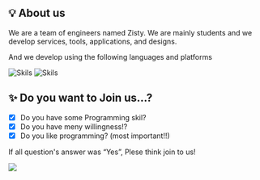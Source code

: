 ## 💡 About us
We are a team of engineers named Zisty. We are mainly students and we develop services, tools, applications, and designs.  

And we develop using the following languages and platforms  
  
<img style="size : 10px" alt="Skils" src="https://skillicons.dev/icons?theme=dark&perline=10&i=html,css,js,nextjs,php,cs,dotnet,md,mysql,nodejs,discordjs,py,ruby" />
<img style="size : 10px" alt="Skils" src="https://skillicons.dev/icons?theme=dark&perline=10&i=cloudflare,androidstudio,blender,git,github,powershell,raspberrypi,replit,windows,vercel" />

  
## ✨️ Do you want to Join us...?
- [x] Do you have some Programming skil?<br>
- [x] Do you have meny willingness!?<br>
- [x] Do you like programming? (most important!!)<br>

If all question's answer was “Yes”, Plese think join to us!

<img src="https://github.com/zisty-h/.github/blob/main/profile/footer.202410121.png">
